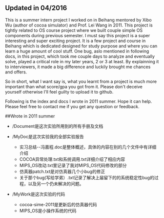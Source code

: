 ## Updated in 04/2016
This is a summer intern project I worked on in Beihang mentored by Xibo Wu (author of cocoa simulator) and Prof. Lei Wang in 2011. This project is tightly related to OS course project where we built couple simple OS components during previous semester. I must say this project is a super interesting and super exciting project. It is a few project and course in Beihang which is dedicated designed for study purpose and where you can learn a huge amount of cool stuff. One bug, aslo mentioned in following docs, in this project, which took me couple days to analyze and eventually solve, played a critical role in my later years, 2 or 3 at least. By explainning it to interviewers, it made a big difference and luckily brought me chances and offers.

So in short, what I want say is, what you learnt from a project is much more important than what score/gpa you got from it. Please don't deceive yourself otherwise I'll feel guilty to upload it to github. 

Following is the index and docs I wrote in 2011 summer. Hope it can help. Please feel free to contact me if you get any question or feedback.


##Wrote in 2011 summer			
- /Document是这次实验所用到的所有手册及文档

- /MyDoc是这次实验我的全部实验报告
	- 实习总结--冯嘉程.doc是整体概述，具体的内容在别的几个文件中有详细介绍
	- COCOA异常处理.txt和系统调用.txt详细介绍了相应内容
	- MIPS_OS改动.txt里记录了我对MIPS_OS代码修改的部分
	- 仿真器patch.txt是对仿真器几个小bug的修正
	- 关于那个bug(写给学弟）.txt记录了解决上届留下的的系统稳定性bug的过程，以及另一个仍未解决的问题。
	

- /MyWork是这次实验的代码
	- cocoa-sime-2011是更新后的仿真器代码
	- MIPS_OS是小操作系统的代码

